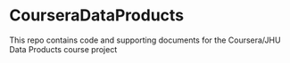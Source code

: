 CourseraDataProducts
====================

This repo contains code and supporting documents for the Coursera/JHU Data Products course project
